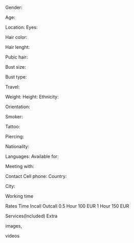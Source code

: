 Gender:

Age:

Location:
Eyes:

Hair color:

Hair lenght:

Pubic hair:

Bust size:

Bust type:

Travel:

Weight:
Height:
Ethnicity:

Orientation:

Smoker:

Tattoo:

Piercing:

Nationality:

Languages:
Available for:

Meeting with:

Contact
 Cell phone:
 Country:

 City:


Working time
<!-- Available 24/7 booking in advance necessary -->

Rates
Time	        Incall	        Outcall
0.5 Hour	    100 EUR	
1 Hour	        150 EUR


Services(Included)	Extra

images,

videos